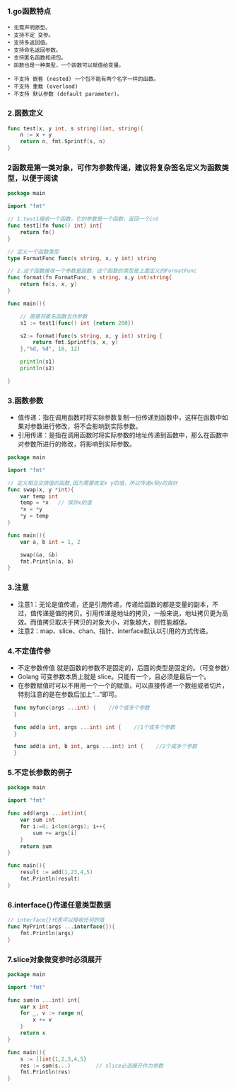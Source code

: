 ### 1.go函数特点
```
• 无需声明原型。
• 支持不定 变参。
• 支持多返回值。
• 支持命名返回参数。 
• 支持匿名函数和闭包。
• 函数也是一种类型，一个函数可以赋值给变量。

• 不支持 嵌套 (nested) 一个包不能有两个名字一样的函数。
• 不支持 重载 (overload) 
• 不支持 默认参数 (default parameter)。
```

### 2.函数定义
```go
func test(x, y int, s string)(int, string){
	n := x + y
	return n, fmt.Sprintf(s, n)
}

```

### 2函数是第一类对象，可作为参数传递，建议将复杂签名定义为函数类型，以便于阅读
```go
package main

import "fmt"

// 1.test1接收一个函数，它的参数是一个函数，返回一个int
func test1(fn func() int) int{
	return fn()
}

// 定义一个函数类型
type FormatFunc func(s string, x, y int) string

// 2.这个函数接收一个参数是函数，这个函数的类型是上面定义的FormatFunc
func format(fn FormatFunc, s string, x,y int)string{
	return fn(s, x, y)
}

func main(){

	// 直接将匿名函数当作参数
	s1 := test1(func() int {return 200})

	s2:= format(func(s string, x, y int) string {
		return fmt.Sprintf(s, x, y)
	},"%d, %d", 10, 12)

	println(s1)
	println(s2)

}
```

### 3.函数参数
- 值传递：指在调用函数时将实际参数复制一份传递到函数中，这样在函数中如果对参数进行修改，将不会影响到实际参数。
- 引用传递：是指在调用函数时将实际参数的地址传递到函数中，那么在函数中对参数所进行的修改，将影响到实际参数。
```go
package main

import "fmt"

// 定义相互交换值的函数,因为需要改变x y的值，所以传递x和y的指针
func swap(x, y *int){
	var temp int
	temp = *x	// 保存x的值
	*x = *y
	*y = temp
}

func main(){
	var a, b int = 1, 2

	swap(&a, &b)
	fmt.Println(a, b)
}
```
### 3.注意
- 注意1：无论是值传递，还是引用传递，传递给函数的都是变量的副本，不过，值传递是值的拷贝。引用传递是地址的拷贝，一般来说，地址拷贝更为高效。而值拷贝取决于拷贝的对象大小，对象越大，则性能越低。
- 注意2：map、slice、chan、指针、interface默认以引用的方式传递。

### 4.不定值传参
- 不定参数传值 就是函数的参数不是固定的，后面的类型是固定的。（可变参数）
- Golang 可变参数本质上就是 slice。只能有一个，且必须是最后一个。
- 在参数赋值时可以不用用一个一个的赋值，可以直接传递一个数组或者切片，特别注意的是在参数后加上“…”即可。
```go
  func myfunc(args ...int) {    //0个或多个参数
  }

  func add(a int, args ...int) int {    //1个或多个参数
  }

  func add(a int, b int, args ...int) int {    //2个或多个参数
  }
```

### 5.不定长参数的例子
```go
package main

import "fmt"

func add(args ...int)int{
	var sum int
	for i:=0; i<len(args); i++{
		sum += args[i]
	}
	return sum
}

func main(){
	result := add(1,23,4,5)
	fmt.Println(result)
}
```

### 6.interface{}传递任意类型数据
```go
// interface{}代表可以接收任何的值
func MyPrint(args ...interface{}){
	fmt.Println(args)
}
```

### 7.slice对象做变参时必须展开
```go
package main

import "fmt"

func sum(n ...int) int{
	var x int
	for _, v := range n{
		x += v
	}
	return x
}

func main(){
	s := []int{1,2,3,4,5}
	res := sum(s...)		// slice必选展开作为参数
	fmt.Println(res)
}
```